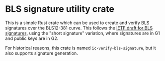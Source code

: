 BLS signature utility crate
=============================

This is a simple Rust crate which can be used to create and verify BLS signatures
over the BLS12-381 curve. This follows the
[IETF draft for BLS signatures](https://datatracker.ietf.org/doc/draft-irtf-cfrg-bls-signature/),
using the "short signature" variation, where signatures are in G1 and
public keys are in G2.

For historical reasons, this crate is named `ic-verify-bls-signature`,
but it also supports signature generation.
